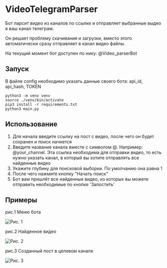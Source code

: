 # VideoTelegramParser

Бот парсит видео из каналов по ссылке и отправляет выбранные выдео в ваш канал телеграм.

Он решает проблему скачивания и загрузки, вместо этого автоматически сразу отправляет в канал видео файлы.

На текущий момент бот доступен по нику: @Video_parserBot

## Запуск 

В файле config необходимо указать данные своего бота: api_id, api_hash, TOKEN

```
python3 -m venv venv
source ./venv/bin/activate
pip3 install -r requirements.txt
python3 main.py 
```

## Использование

1. Для начала введите ссылку на пост с видео, после чего он будет сохранен и поиск начнется
2. Введите название канала вместе с символом @. Например: @your_channel.
Эта ссылка необходима для отправки видео, то есть нужно указать канал, в который вы хотите отправлять все найденные видео
3. Укажите глубину для поисковой выборки. По умолчанию она равна 1
4. После чего нажмите кнопку "Начать поиск"
5. Бот вам пришлёт все найденные видео, из которых вы можете отправить необходимые по кнопке 'Запостить'

## Примеры

рис.1 Меню бота

![Рис. 1](https://cdn1.radikalno.ru/uploads/2020/9/7/571b8e6402c59d958a85c27d65cd8e36-full.png)

рис.2 Найденное видео

![Рис. 2](https://cdn1.radikalno.ru/uploads/2020/9/7/cb0ba01a1f41abd56d5ae070f534a81f-full.png)

рис.3 Созданный пост в целевом канале

![Рис. 3](https://cdn1.radikalno.ru/uploads/2020/9/7/e1e9add7019c161f3bff5e4f65065956-full.png)
